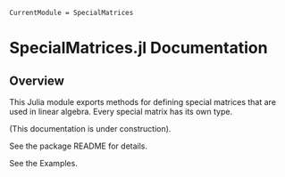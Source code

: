 ```@meta
CurrentModule = SpecialMatrices
```

# SpecialMatrices.jl Documentation

## Overview

This Julia module exports methods for defining
special matrices
that are used in linear algebra.
Every special matrix has its own type. 

(This documentation is under construction).

See the package README
for details.

See the Examples.
